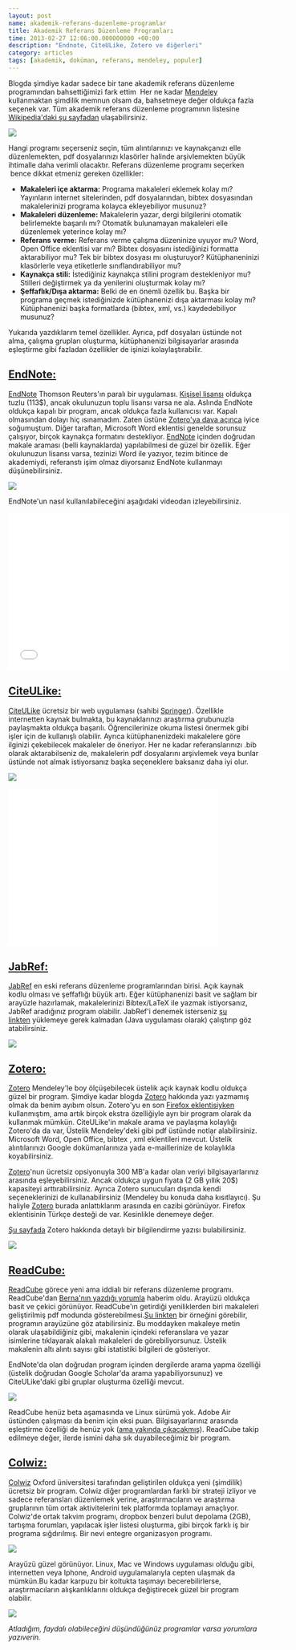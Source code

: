 ```yaml
--- 
layout: post 
name: akademik-referans-duzenleme-programlar 
title: Akademik Referans Düzenleme Programları 
time: 2013-02-27 12:06:00.000000000 +00:00 
description: "Endnote, CiteULike, Zotero ve diğerleri"
category: articles
tags: [akademik, doküman, referans, mendeley, populer]
---
```


Blogda şimdiye kadar sadece bir tane akademik referans düzenleme programından bahsettiğimizi fark ettim  Her ne kadar [Mendeley](http://www.asuyatuyolar.org/search/label/mendeley) kullanmaktan şimdilik memnun olsam da, bahsetmeye değer oldukça fazla seçenek var. Tüm akademik referans düzenleme programının listesine [Wikipedia'daki şu sayfadan](http://en.wikipedia.org/wiki/Comparison_of_reference_management_software) ulaşabilirsiniz.

![]({{site.url}}/images/book-pile-6.jpg)

Hangi programı seçerseniz seçin, tüm alıntılarınızı ve kaynakçanızı elle düzenlemekten, pdf dosyalarınızı klasörler halinde arşivlemekten büyük ihtimalle daha verimli olacaktır. Referans düzenleme programı seçerken  bence dikkat etmeniz gereken özellikler:

-   **Makaleleri içe aktarma:** Programa makaleleri eklemek kolay mı? Yayınların internet sitelerinden, pdf dosyalarından, bibtex dosyasından makalelerinizi programa kolayca ekleyebiliyor musunuz?
-   **Makaleleri düzenleme:** Makalelerin yazar, dergi bilgilerini otomatik belirlemekte başarılı mı? Otomatik bulunamayan makaleleri elle düzenlemek yeterince kolay mı?
-   **Referans verme:** Referans verme çalışma düzeninize uyuyor mu? Word, Open Office eklentisi var mı? Bibtex dosyasını istediğinizi formatta aktarabiliyor mu? Tek bir bibtex dosyası mı oluşturuyor? Kütüphaneninizi klasörlerle veya etiketlerle sınıflandırabiliyor mu?
-   **Kaynakça stili:** İstediğiniz kaynakça stilini program destekleniyor mu? Stilleri değiştirmek ya da yenilerini oluşturmak kolay mı?
-   **Şeffaflık/Dışa aktarma:** Belki de en önemli özellik bu. Başka bir programa geçmek istediğinizde kütüphanenizi dışa aktarması kolay mı? Kütüphanenizi başka formatlarda (bibtex, xml, vs.) kaydedebiliyor musunuz?

Yukarıda yazdıklarım temel özellikler. Ayrıca, pdf dosyaları üstünde not alma, çalışma grupları oluşturma, kütüphanenizi bilgisayarlar arasında eşleştirme gibi fazladan özellikler de işinizi kolaylaştırabilir.

[EndNote:](http://endnote.com/)
-------------------------------

[EndNote](http://endnote.com/) Thomson Reuters'ın paralı bir uygulaması. [Kişisel lisansı](http://endnote.com/popup/endnote-students) oldukça tuzlu (113\$), ancak okulunuzun toplu lisansı varsa ne ala.
Aslında EndNote oldukça kapalı bir program, ancak oldukça fazla kullanıcısı var. Kapalı olmasından dolayı hiç ısınamadım. Zaten üstüne [Zotero'ya dava açınca](http://www.citmedialaw.org/threats/thomson-reuters-scientific-inc-endnote-v-george-mason-university-zotero) iyice soğumuştum.
Diğer taraftan, Microsoft Word eklentisi genelde sorunsuz çalışıyor, birçok kaynakça formatını destekliyor. [EndNote](http://endnote.com/) içinden doğrudan makale araması (belli kaynaklarda) yapılabilmesi de güzel bir özellik. Eğer okulunuzun lisansı varsa, tezinizi Word ile yazıyor, tezim bitince de akademiydi, referanstı işim olmaz diyorsanız EndNote kullanmayı düşünebilirsiniz.

[![]({{site.url}}/images/endnote.jpeg)]({{site.url}}/images/endnote.jpeg)

EndNote'un nasıl kullanılabileceğini aşağıdaki videodan izleyebilirsiniz.

<iframe width="560" height="315" src="//www.youtube.com/embed/S3xo6ZjBV6U?rel=0" frameborder="0" allowfullscreen></iframe>

[CiteULike:](http://www.citeulike.org/)
---------------------------------------

[CiteULike](http://www.citeulike.org/) ücretsiz bir web uygulaması (sahibi [Springer](http://www.springer.com/about+springer/citeulike)). Özellikle internetten kaynak bulmakta, bu kaynaklarınızı araştırma grubunuzla paylaşmakta oldukça başarılı. Öğrencilerinize okuma listesi önermek gibi işler için de kullanışlı olabilir. Ayrıca kütüphanenizdeki makalelere göre ilginizi çekebilecek makaleler de öneriyor. Her ne kadar referanslarınızı .bib olarak aktarabilseniz de, makalelerin pdf dosyalarını arşivlemek veya bunlar üstünde not almak istiyorsanız başka seçeneklere baksanız daha iyi olur.

[![]({{site.url}}/images/citeulike.gif)]({{site.url}}/images/citeulike.gif)

<iframe width="420" height="315" src="//www.youtube.com/embed/LkNeEUV4sPs?rel=0" frameborder="0" allowfullscreen></iframe>

[JabRef:](http://jabref.sourceforge.net/)
-----------------------------------------

[JabRef](http://jabref.sourceforge.net/) en eski referans düzenleme programlarından birisi. Açık kaynak kodlu olması ve şeffaflığı büyük artı. Eğer kütüphanenizi basit ve sağlam bir arayüzle hazırlamak, makalelerinizi Bibtex/LaTeX ile yazmak istiyorsanız, JabRef aradığınız program olabilir.
JabRef'i denemek isterseniz [şu linkten](http://jabref.sourceforge.net/jws/jabref.jnlp) yüklemeye gerek kalmadan (Java uygulaması olarak) çalıştırıp göz atabilirsiniz.

[![]({{site.url}}/images/jabref.png)]({{site.url}}/images/jabref.png)

[Zotero:](http://www.zotero.org/)
---------------------------------

[Zotero](http://www.zotero.org/) Mendeley'le boy ölçüşebilecek üstelik açık kaynak kodlu oldukça güzel bir program. Şimdiye kadar blogda [Zotero](http://www.zotero.org/) hakkında yazı yazmamış olmak da benim ayıbım olsun. Zotero'yu en son [Firefox eklentisiyken](https://addons.mozilla.org/en-US/firefox/addon/zotero/) kullanmıştım, ama artık birçok ekstra özelliğiyle ayrı bir program olarak da kullanmak mümkün.
CiteULike'in makale arama ve paylaşma kolaylığı Zotero'da da var, Üstelik Mendeley'deki gibi pdf üstünde notlar alabilirsiniz. Microsoft Word, Open Office, bibtex , xml eklentileri mevcut. Üstelik alıntılarınızı Google dokümanlarınıza yada e-maillerinize de kolaylıkla koyabilirsiniz.

[Zotero](http://www.zotero.org/)'nun ücretsiz opsiyonuyla 300 MB'a kadar olan veriyi bilgisayarlarınız arasında eşleyebilirsiniz. Ancak oldukça uygun fiyata (2 GB yıllık 20\$) kapasiteyi arttırabilirsiniz. Ayrıca Zotero sunucuları dışında kendi seçeneklerinizi de kullanabilirsiniz (Mendeley bu konuda daha kısıtlayıcı).
Şu haliyle [Zotero](http://www.zotero.org/) burada anlattıklarım arasında en cazibi görünüyor. Firefox eklentisinin Türkçe desteği de var. Kesinlikle denemeye değer.

[Şu sayfada](http://overexpressed.com/2009/07/19/zotero-is-magic-for-saving-organizing-and-sharing-documents-on-the-web/) Zotero hakkında detaylı bir bilgilendirme yazısı bulabilirsiniz.

[![]({{site.url}}/images/zotero.png)]({{site.url}}/images/zotero.png)

[ReadCube:](http://www.readcube.com/)
-------------------------------------

[ReadCube](http://www.readcube.com/) görece yeni ama iddialı bir referans düzenleme programı. ReadCube'dan [Berna'nın yazdığı yorumla](http://www.asuyatuyolar.org/2009/12/mendeley-akademik-pdf-ve-referans.html?showComment=1359479677945#c4407111305319700792) haberim oldu. Arayüzü oldukça basit ve çekici görünüyor. ReadCube'ın getirdiği yeniliklerden biri makaleleri geliştirilmiş pdf modunda gösterebilmesi.[Şu linkten](http://www.readcube.com/articles/10.1038/nature10414) bir örneğini görebilir, programın arayüzüne göz atabilirsiniz. Bu moddayken makaleye metin olarak ulaşabildiğiniz gibi, makalenin içindeki referanslara ve yazar isimlerine tıklayarak alakalı makaleleri de görebiliyorsunuz. Üstelik makalenin altı alıntı sayısı gibi istatistiki bilgileri de gösteriyor.

EndNote'da olan doğrudan program içinden dergilerde arama yapma özelliği (üstelik doğrudan Google Scholar'da arama yapabiliyorsunuz) ve CiteULike'daki gibi gruplar oluşturma özelliği mevcut.

[![]({{site.url}}/images/readcube_scholar.jpg)]({{site.url}}/images/readcube_scholar.jpg)

ReadCube henüz beta aşamasında ve Linux sürümü yok. Adobe Air üstünden çalışması da benim için eksi puan. Bilgisayarlarınız arasında eşleştirme özelliği de henüz yok ([ama yakında çıkacakmış](http://support.readcube.com/forums/136555-feature-requests/suggestions/2364677-sync-libraries-articles-notes-lists-and-highli)). ReadCube takip edilmeye değer, ilerde ismini daha sık duyabileceğimiz bir program.

[Colwiz:](https://www.colwiz.com/)
----------------------------------

[Colwiz](https://www.colwiz.com/) Oxford üniversitesi tarafından geliştirilen oldukça yeni (şimdilik) ücretsiz bir program. Colwiz diğer programlardan farklı bir strateji izliyor ve sadece referansları düzenlemek yerine, araştırmacıların ve araştırma gruplarının tüm ortak aktivitelerini tek platformda toplamayı amaçlıyor. Colwiz'de ortak takvim programı, dropbox benzeri bulut depolama (2GB), tartışma forumları, yapılacak işler listesi oluşturma, gibi birçok farklı iş bir programa sığdırılmış. Bir nevi entegre organizasyon programı.

[![]({{site.url}}/images/colwiz_overview.jpg)]({{site.url}}/images/colwiz_overview.jpg)

Arayüzü güzel görünüyor. Linux, Mac ve Windows uygulaması olduğu gibi, internetten veya Iphone, Android uygulamalarıyla cepten ulaşmak da mümkün.Bu kadar karpuzu bir koltukta taşımayı becerebilirlerse, araştırmacıların alışkanlıklarını oldukça değiştirecek güzel bir program olabilir.

[![]({{site.url}}/images/colwiz_iphone.jpg)]({{site.url}}/images/colwiz_iphone.jpg)

*Atladığım, faydalı olabileceğini düşündüğünüz programlar varsa yorumlara yazıverin.*

